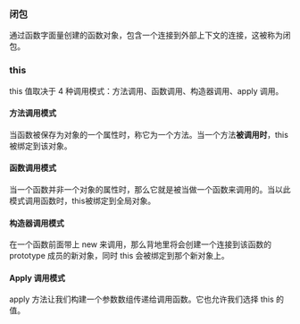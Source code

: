 ### 闭包
通过函数字面量创建的函数对象，包含一个连接到外部上下文的连接，这被称为闭包。

### this
this 值取决于 4 种调用模式：方法调用、函数调用、构造器调用、apply 调用。

#### 方法调用模式
当函数被保存为对象的一个属性时，称它为一个方法。当一个方法**被调用时**，this 被绑定到该对象。

#### 函数调用模式
当一个函数并非一个对象的属性时，那么它就是被当做一个函数来调用的。当以此模式调用函数时，this被绑定到全局对象。

#### 构造器调用模式
在一个函数前面带上 new 来调用，那么背地里将会创建一个连接到该函数的 prototype 成员的新对象，同时 this 会被绑定到那个新对象上。

#### Apply 调用模式
apply 方法让我们构建一个参数数组传递给调用函数。它也允许我们选择 this 的值。